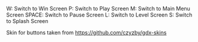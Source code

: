 W: Switch to Win Screen
P: Switch to Play Screen
M: Switch to Main Menu Screen
SPACE: Switch to Pause Screen
L: Switch to Level Screen
S: Switch to Splash Screen

Skin for buttons taken from https://github.com/czyzby/gdx-skins
